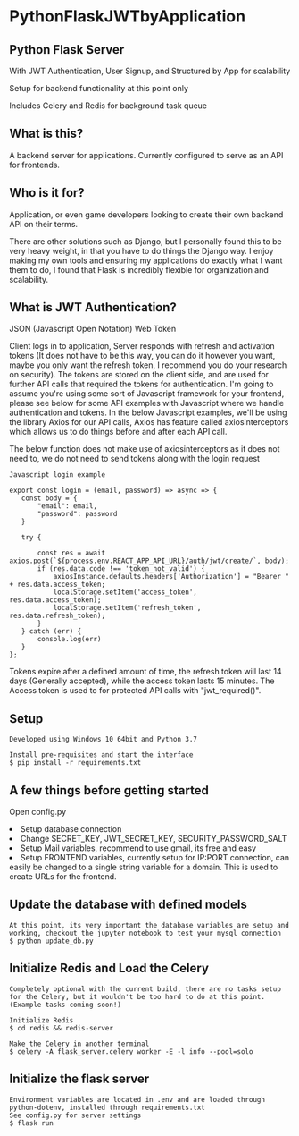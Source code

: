 # PythonFlaskJWTbyApplication

<h2>Python Flask Server</h2>
<p>With JWT Authentication, User Signup, and Structured by App for scalability</p>
<p>Setup for backend functionality at this point only</p>
<p>Includes Celery and Redis for background task queue</p>

<h2> What is this? </h2>
<p>A backend server for applications. Currently configured to serve as an API for frontends.</p>

<h2> Who is it for? </h2>
<p>Application, or even game developers looking to create their own backend API on their terms.</p>
<p>There are other solutions such as Django, but I personally found this to be very heavy weight, in that you have to do things the Django way. I enjoy making my own tools and ensuring my applications do exactly what I want them to do, I found that Flask is incredibly flexible for organization and scalability.</p>

<h2>What is JWT Authentication?</h2>
<p>JSON (Javascript Open Notation) Web Token</p>
<p>Client logs in to application, Server responds with refresh and activation tokens (It does not have to be this way, you can do it however you want, maybe you only want the refresh token, I recommend you do your research on security). The tokens are stored on the client side, and are used for further API calls that required the tokens for authentication. I'm going to assume you're using some sort of Javascript framework for your frontend, please see below for some API examples with Javascript where we handle authentication and tokens. In the below Javascript examples, we'll be using the library Axios for our API calls, Axios has feature called axiosinterceptors which allows us to do things before and after each API call.</p>
<p>The below function does not make use of axiosinterceptors as it does not need to, we do not need to send tokens along with the login request</p>
  
 ```console_window
 Javascript login example
 
 export const login = (email, password) => async => {
    const body = {
        "email": email,
        "password": password
    }

    try {
        
        const res = await axios.post(`${process.env.REACT_APP_API_URL}/auth/jwt/create/`, body);
        if (res.data.code !== 'token_not_valid') {
            axiosInstance.defaults.headers['Authorization'] = "Bearer " + res.data.access_token;
            localStorage.setItem('access_token', res.data.access_token);
            localStorage.setItem('refresh_token', res.data.refresh_token);
        }
    } catch (err) {
        console.log(err)
    }
};
 ```
 
 <p>Tokens expire after a defined amount of time, the refresh token will last 14 days (Generally accepted), while the access token lasts 15 minutes. The Access token is used to for protected API calls with "jwt_required()". </p>

 

## Setup
```console_window
Developed using Windows 10 64bit and Python 3.7

Install pre-requisites and start the interface
$ pip install -r requirements.txt
```

## A few things before getting started

<p>Open config.py</p>

  <li>Setup database connection</li>
  <li>Change SECRET_KEY, JWT_SECRET_KEY, SECURITY_PASSWORD_SALT</li>
  <li>Setup Mail variables, recommend to use gmail, its free and easy</li>
  <li>Setup FRONTEND variables, currently setup for IP:PORT connection, can easily be changed to a single string variable for a domain. This is used to create URLs for the frontend.</li>
  

  
## Update the database with defined models
 ```console_window
At this point, its very important the database variables are setup and working, checkout the jupyter notebook to test your mysql connection
$ python update_db.py

```

## Initialize Redis and Load the Celery
```console_window
Completely optional with the current build, there are no tasks setup for the Celery, but it wouldn't be too hard to do at this point. (Example tasks coming soon!)

Initialize Redis
$ cd redis && redis-server

Make the Celery in another terminal
$ celery -A flask_server.celery worker -E -l info --pool=solo

```

## Initialize the flask server
```console_window
Environment variables are located in .env and are loaded through python-dotenv, installed through requirements.txt
See config.py for server settings
$ flask run

```
